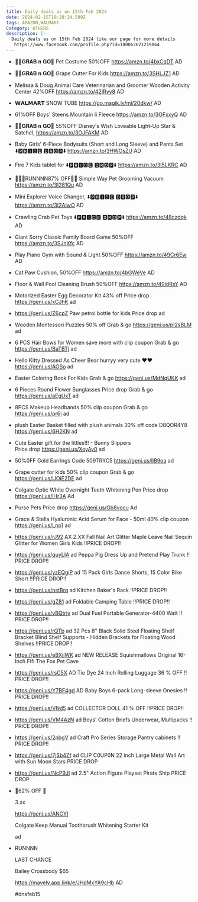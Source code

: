 ```yaml
---
title: Daily deals as on 15th Feb 2024
date: 2024-02-15T10:28:24.599Z
tags: AMAZON,WALMART
Category: OTHERS
description: |-
  Daily deals as on 15th Feb 2024 like our page for more details
   https://www.facebook.com/profile.php?id=100063621219864
---
```

* 🏃‍♀️𝐆𝐑𝐀𝐁 𝐧 𝐆𝐎🏃
  Pet Costume
  50%OFF
  https://amzn.to/4bxCqDT
  AD
* 🏃‍♀️𝐆𝐑𝐀𝐁 𝐧 𝐆𝐎🏃
  Grape Cutter For Kids
  https://amzn.to/3SHLJZ1
  AD
* Melissa & Doug Animal Care Veterinarian and Groomer Wooden Activity Center
  42%OFF
  https://amzn.to/42IRvy8
  AD
* 𝗪𝗔𝗟𝗠𝗔𝗥𝗧 
  SNOW TUBE
  https://go.magik.ly/ml/20dkw/
  AD
* 61%OFF
  Boys' Steens Mountain Ii Fleece
  https://amzn.to/3OFxxyQ
  AD
* 🏃‍♀️𝐆𝐑𝐀𝐁 𝐧 𝐆𝐎🏃
  55%OFF
  Disney's Wish Loveable Light-Up Star & Satchel,
  https://amzn.to/3OJFAKM
  AD
* Baby Girls' 6-Piece Bodysuits (Short and Long Sleeve) and Pants Set 
  ⬇️🅿🆁🅸🅲🅴 🅳🆁🅾🅿⬇️
  https://amzn.to/3HWOsZU
  AD
* Fire 7 Kids tablet for
  ⬇️🅿🆁🅸🅲🅴 🅳🆁🅾🅿⬇️
  https://amzn.to/3I5LKRC
  AD
* 🏃🏾‍♀️RUNNNN87% OFF🏃🏽
  Simple Way Pet Grooming Vacuum 
  https://amzn.to/3I281Qu
  AD
* Mini Explorer Voice Changer, 
  ⬇️🅿🆁🅸🅲🅴 🅳🆁🅾🅿⬇️
  https://amzn.to/3I2AIwO
  AD
* Crawling Crab Pet Toys
  ⬇️🅿🆁🅸🅲🅴 🅳🆁🅾🅿⬇️
  https://amzn.to/48czdqk
  AD
* Giant Sorry Classic Family Board Game
  50%OFF
  https://amzn.to/3SJnXfc
  AD
* Play Piano Gym with Sound & Light
  50%OFF
  https://amzn.to/49Cr6Ew
  AD 
* Cat Paw Cushion,
  50%OFF
  https://amzn.to/4bGWeVe
  AD
* Floor & Wall Pool Cleaning Brush
  50%OFF
  https://amzn.to/49idRsY
  AD
* Motorized Easter Egg Decorator Kit
  43% off Price drop 
  https://geni.us/xCJhK 
  ad
* https://geni.us/Z6cpZ 
  Paw petrol bottle for kids 
  Price drop 
  ad
* Wooden Montessori Puzzles 
  50% off 
  Grab & go 
  https://geni.us/pI2sBLM 
  ad
* 6 PCS Hair Bows for Women 
  save more with clip coupon 
  Grab & go 
  https://geni.us/BaTBTj 
  ad
* Hello Kitty Dressed As Cheer Bear 
  hurryy very cute ❤️❤️
  https://geni.us/AOSo 
  ad
* Easter Coloring Book For Kids 
  Grab & go 
  https://geni.us/MdNqUKK 
  ad
* 6 Pieces Round Flower Sunglasses 
  Price drop Grab & go 
  https://geni.us/aEgUxT 
  ad
* 8PCS Makeup Headbands 
  50% clip coupon 
  Grab & go 
  https://geni.us/pr6i 
  ad
* plush Easter Basket filled with plush animals
   30% off code D8QOR4Y8 
  https://geni.us/6H2KN 
  ad
* Cute Easter gift for the littles!!! - Bunny Slippers\
  Price drop 
  https://geni.us/XoyAy0 
  ad
* 50%0FF Gold Earrings 
  Code 509TRYC5
  https://geni.us/llB9ea 
  ad
* Grape cutter for kids 
  50% clip coupon 
  Grab & go 
  https://geni.us/UOiE2DE 
  ad
* Colgate Optic White Overnight Teeth Whitening Pen
  Price drop 
  https://geni.us/lHr3A
  Ad
* Purse Pets
  Price drop 
  https://geni.us/Gb8vocu
  Ad
* Grace & Stella Hyaluronic Acid Serum for Face - 50ml
  40% clip coupon
  https://geni.us/Lnp1 
  ad
* https://geni.us/rJ92   AX
  2.XX
  Fall Nail Art Glitter Maple Leave Nail Sequin Glitter for Women Girls Kids
  ‼PRICE DROP‼
* https://geni.us/quyLIA   ad
  Peppa Pig Dress Up and Pretend Play Trunk
  ‼PRICE DROP‼
* https://geni.us/yzEQgiP  ad
  15 Pack Girls Dance Shorts, 15 Color Bike Short
  ‼PRICE DROP‼
* https://geni.us/nstBrq   ad
  Kitchen Baker's Rack
  ‼PRICE DROP‼
* https://geni.us/gZ81  ad
  Foldable Camping Table 
  ‼PRICE DROP‼
* https://geni.us/vBQtrjv   ad
  Dual Fuel Portable Generator-4400 Watt 
  ‼PRICE DROP‼
* https://geni.us/rQTb   ad
  32 Pcs 8" Black Solid Steel Floating Shelf Bracket Blind Shelf Supports - Hidden Brackets for Floating Wood Shelves 
  ‼PRICE DROP‼
* https://geni.us/eBXjjWK  ad
  NEW RELEASE
  Squishmallows Original 16-Inch Fifi The Fox Pet Cave 
* https://geni.us/rsC5X   AD
  Tie Dye 24 Inch Rolling Luggage
  36 % OFF
  ‼PRICE DROP‼
* https://geni.us/Y7BF4gd  AD
  Baby Boys 6-pack Long-sleeve Onesies
  ‼PRICE DROP‼
* https://geni.us/VNd5   ad
  COLLECTOR DOLL
  41 % OFF
  ‼PRICE DROP‼
* https://geni.us/VM4AzN  ad
  Boys' Cotton Briefs Underwear, Multipacks
  ‼PRICE DROP‼
* https://geni.us/2nbgV   ad
  Craft Pro Series Storage Pantry cabinets
  ‼PRICE DROP‼
* https://geni.us/7jSb4Zf   ad
  CLIP C0UP0N
  22 inch Large Metal Wall Art with Sun Moon Stars 
  PRICE DROP
* https://geni.us/NcP9Jl   ad
  2.5" Action Figure Playset Pirate Ship
  PRICE DROP
* <!--StartFragment-->

  🌸62% OFF 🌸

  3.xx

  https://geni.us/ANCYI

  Colgate Keep Manual Toothbrush Whitening Starter Kit

  ad
* <!--StartFragment-->

  RUNNNN

  LAST CHANCE

  Bailey Crossbody $65

  https://mavely.app.link/e/JHpMxYA9cHb AD

  \#dnsfeb15

  <!--EndFragment-->